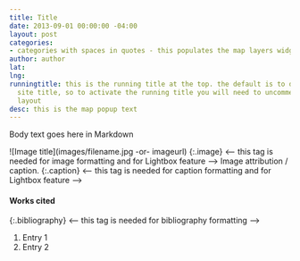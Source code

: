 ```yaml
---
title: Title
date: 2013-09-01 00:00:00 -04:00
layout: post
categories:
- categories with spaces in quotes - this populates the map layers widget and index
author: author
lat: 
lng: 
runningtitle: this is the running title at the top. the default is to display the
  site title, so to activate the running title you will need to uncomment in the post.html
  layout
desc: this is the map popup text
---
```


Body text goes here in Markdown

![Image title](images/filename.jpg -or- imageurl)
   {:.image} <-- this tag is needed for image formatting and for Lightbox feature -->
Image attribution / caption.
   {:.caption} <-- this tag is needed for caption formatting and for Lightbox feature -->

#### Works cited

{:.bibliography} <-- this tag is needed for bibliography formatting -->
1. Entry 1
2. Entry 2
